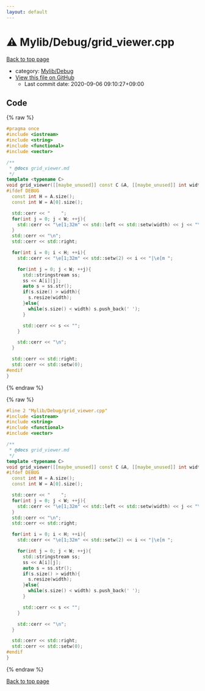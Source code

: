 ```yaml
---
layout: default
---
```


<!-- mathjax config similar to math.stackexchange -->
<script type="text/javascript" async
  src="https://cdnjs.cloudflare.com/ajax/libs/mathjax/2.7.5/MathJax.js?config=TeX-MML-AM_CHTML">
</script>
<script type="text/x-mathjax-config">
  MathJax.Hub.Config({
    TeX: { equationNumbers: { autoNumber: "AMS" }},
    tex2jax: {
      inlineMath: [ ['$','$'] ],
      processEscapes: true
    },
    "HTML-CSS": { matchFontHeight: false },
    displayAlign: "left",
    displayIndent: "2em"
  });
</script>

<script type="text/javascript" src="https://cdnjs.cloudflare.com/ajax/libs/jquery/3.4.1/jquery.min.js"></script>
<script src="https://cdn.jsdelivr.net/npm/jquery-balloon-js@1.1.2/jquery.balloon.min.js" integrity="sha256-ZEYs9VrgAeNuPvs15E39OsyOJaIkXEEt10fzxJ20+2I=" crossorigin="anonymous"></script>
<script type="text/javascript" src="../../../assets/js/copy-button.js"></script>
<link rel="stylesheet" href="../../../assets/css/copy-button.css" />


# :warning: Mylib/Debug/grid_viewer.cpp

<a href="../../../index.html">Back to top page</a>

* category: <a href="../../../index.html#0f67555b3039d368e55db69bb4454f7e">Mylib/Debug</a>
* <a href="{{ site.github.repository_url }}/blob/master/Mylib/Debug/grid_viewer.cpp">View this file on GitHub</a>
    - Last commit date: 2020-09-06 09:10:27+09:00




## Code

<a id="unbundled"></a>
{% raw %}
```cpp
#pragma once
#include <iostream>
#include <string>
#include <functional>
#include <vector>

/**
 * @docs grid_viewer.md
 */
template <typename C>
void grid_viewer([[maybe_unused]] const C &A, [[maybe_unused]] int width = 10){
#ifdef DEBUG
  const int H = A.size();
  const int W = A[0].size();

  std::cerr << "    ";
  for(int j = 0; j < W; ++j){
    std::cerr << "\e[1;32m" << std::left << std::setw(width) << j << "\e[m";
  }
  std::cerr << "\n";
  std::cerr << std::right;

  for(int i = 0; i < H; ++i){
    std::cerr << "\e[1;32m" << std::setw(2) << i << "|\e[m ";

    for(int j = 0; j < W; ++j){
      std::stringstream ss;
      ss << A[i][j];
      auto s = ss.str();
      if(s.size() > width){
        s.resize(width);
      }else{
        while(s.size() < width) s.push_back(' ');
      }

      std::cerr << s << "";
    }

    std::cerr << "\n";
  }

  std::cerr << std::right;
  std::cerr << std::setw(0);
#endif
}

```
{% endraw %}

<a id="bundled"></a>
{% raw %}
```cpp
#line 2 "Mylib/Debug/grid_viewer.cpp"
#include <iostream>
#include <string>
#include <functional>
#include <vector>

/**
 * @docs grid_viewer.md
 */
template <typename C>
void grid_viewer([[maybe_unused]] const C &A, [[maybe_unused]] int width = 10){
#ifdef DEBUG
  const int H = A.size();
  const int W = A[0].size();

  std::cerr << "    ";
  for(int j = 0; j < W; ++j){
    std::cerr << "\e[1;32m" << std::left << std::setw(width) << j << "\e[m";
  }
  std::cerr << "\n";
  std::cerr << std::right;

  for(int i = 0; i < H; ++i){
    std::cerr << "\e[1;32m" << std::setw(2) << i << "|\e[m ";

    for(int j = 0; j < W; ++j){
      std::stringstream ss;
      ss << A[i][j];
      auto s = ss.str();
      if(s.size() > width){
        s.resize(width);
      }else{
        while(s.size() < width) s.push_back(' ');
      }

      std::cerr << s << "";
    }

    std::cerr << "\n";
  }

  std::cerr << std::right;
  std::cerr << std::setw(0);
#endif
}

```
{% endraw %}

<a href="../../../index.html">Back to top page</a>

